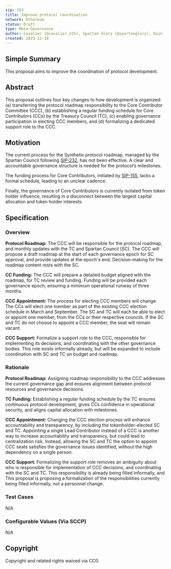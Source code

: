 ```yaml
---
sip: 353
title: Improve protocol coordination
network: Ethereum 
status: Draft
type: Meta-Governance
author: Cavalier (@cavalier_eth), Spartan Glory (@spartanglory), Kain (@kaiynne) 
created: 2023-12-18
---
```


## Simple Summary
<!--"If you can't explain it simply, you don't understand it well enough." Simply describe the outcome the proposed changes intend to achieve. This should be non-technical and accessible to a casual community member.-->

This proposal aims to improve the coordination of protocol development. 

## Abstract
<!--A short (~200 word) description of the proposed change, the abstract should clearly describe the proposed change. This is what *will* be done if the SIP is implemented, not *why* it should be done or *how* it will be done. If the SIP proposes deploying a new contract, write, "we propose to deploy a new contract that will do x".-->

This proposal outlines four key changes to how development is organized: (a) transferring the protocol roadmap responsibility to the Core Contributor Committee (CCC), (b) establishing a regular funding schedule for Core Contributors (CCs) by the Treasury Council (TC), (c) enabling governance participation in electing CCC members, and (d) formalizing a dedicated support role to the CCC.



## Motivation
<!--This is the problem statement. This is the *why* of the SIP. It should clearly explain *why* the current state of the protocol is inadequate.  It is critical that you explain *why* the change is needed, if the SIP proposes changing how something is calculated, you must address *why* the current calculation is inaccurate or wrong. This is not the place to describe how the SIP will address the issue!-->

The current process for the Synthetix protocol roadmap, managed by the Spartan Council following [SIP-232](https://sips.synthetix.io/sips/sip-232/), has not been effective. A clear and accountable governance structure is needed for the protocol’s milestones.

The funding process for Core Contributors, initiated by [SIP-155](https://sips.synthetix.io/sips/sip-155/), lacks a formal schedule, leading to an unclear cadence.

Finally, the governance of Core Contributors is currently isolated from token holder influence, resulting in a disconnect between the largest capital allocation and token holder interests.

## Specification
<!--The specification should describe the syntax and semantics of any new feature, there are five sections
1. Overview
2. Rationale
3. Technical Specification
4. Test Cases
5. Configurable Values
-->

### Overview
<!--This is a high level overview of *how* the SIP will solve the problem. The overview should clearly describe how the new feature will be implemented.-->

**Protocol Roadmap:** 
The CCC will be responsible for the protocol roadmap, and monthly updates with the TC and Spartan Council (SC). The CCC will propose a draft roadmap at the start of each governance epoch for SC approval, and provide updates at the epoch's end. Decision-making for the roadmap content rests with the SC.

**CC Funding:**
The CCC will prepare a detailed budget aligned with the roadmap, for TC review and funding. Funding will be provided each governance epoch, ensuring a minimum operational runway of three months.

**CCC Appointment:** 
The process for electing CCC members will change. The CCs will elect one member as part of the existing CCC election schedule in March and September. The SC and TC will each be able to elect or appoint one member, from the CCs or their respective councils. If the SC and TC do not choose to appoint a CCC member, the seat will remain vacant.

**CCC Support:** 
Formalize a support role to the CCC, responsible for implementing its decisions, and coordinating with the other governance bodies. This role exists informally already, but will be expanded to include coordination with SC and TC on budget and roadmap.

### Rationale
<!--This is where you explain the reasoning behind how you propose to solve the problem. Why did you propose to implement the change in this way, what were the considerations and trade-offs. The rationale fleshes out what motivated the design and why particular design decisions were made. It should describe alternate designs that were considered and related work. The rationale may also provide evidence of consensus within the community, and should discuss important objections or concerns raised during discussion.-->

**Protocol Roadmap:** Assigning roadmap responsibility to the CCC addresses the current governance gap and ensures alignment between protocol resources and governance decisions.

**TC Funding:** Establishing a regular funding schedule by the TC ensures continuous protocol development, gives CCs confidence in operational security, and aligns capital allocation with milestones.

**CCC Appointment:** Changing the CCC election process will enhance accountability and transparency, by including the tokenholder-elected SC and TC. 
Appointing a single Lead Contributor instead of a CCC is another way to increase accountability and transparency, but could lead to centralization risk. Instead, allowing the SC and TC the option to appoint CCC seats satisfies the governance issues identified, without the high dependency on a single person.

**CCC Support:**
Formalizing the support role removes an ambiguity about who is responsible for implementation of CCC decisions, and coordinating with the SC and TC. This responsibility is already being filled informally, and This proposal is proposing a formalization of the responsibilities currently being filled informally, not a personnel change. 

### Test Cases
<!--Test cases for an implementation are mandatory for SIPs but can be included with the implementation..-->

N/A

### Configurable Values (Via SCCP)
<!--Please list all values configurable via SCCP under this implementation.-->

N/A

## Copyright
Copyright and related rights waived via CC0.
